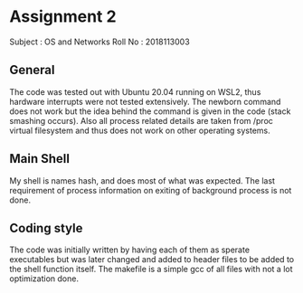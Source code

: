 # Assignment 2

Subject : OS and Networks
Roll No : 2018113003

## General

The code was tested out with Ubuntu 20.04 running on WSL2, thus hardware interrupts were not tested extensively. The newborn command 
does not work but the idea behind the command is given in the code (stack smashing occurs). Also all process related details are taken from /proc virtual filesystem and thus does not work on other operating systems.

## Main Shell

My shell is names hash, and does most of what was expected. The last requirement of process information on exiting of background process is not done.

## Coding style

The code was initially written by having each of them as sperate executables but was later changed and added to header files to be added to the shell function itself. The makefile is a simple gcc of all files with not a lot optimization done.